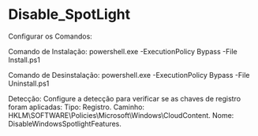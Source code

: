 # Disable_SpotLight

Configurar os Comandos:

Comando de Instalação:
powershell.exe -ExecutionPolicy Bypass -File Install.ps1

Comando de Desinstalação:
powershell.exe -ExecutionPolicy Bypass -File Uninstall.ps1

Detecção: Configure a detecção para verificar se as chaves de registro foram aplicadas:
    Tipo: Registro.
    Caminho: HKLM\SOFTWARE\Policies\Microsoft\Windows\CloudContent.
    Nome: DisableWindowsSpotlightFeatures.
